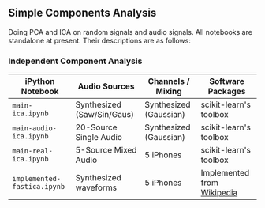 ## Simple Components Analysis

Doing PCA and ICA on random signals and audio signals. All notebooks are standalone at present. Their descriptions are as follows:

### Independent Component Analysis

| iPython Notebook | Audio Sources    | Channels / Mixing | Software Packages |
| ---------------- | ---------------- | ---------------- | ---------------- |
|`main-ica.ipynb`  | Synthesized (Saw/Sin/Gaus) | Synthesized (Gaussian) | scikit-learn's toolbox |
|`main-audio-ica.ipynb`  | 20-Source Single Audio | Synthesized (Gaussian) | scikit-learn's toolbox |
|`main-real-ica.ipynb`  | 5-Source Mixed Audio | 5 iPhones | scikit-learn's toolbox |
|`implemented-fastica.ipynb`  | Synthesized waveforms | 5 iPhones | Implemented from [Wikipedia](https://en.wikipedia.org/wiki/FastICA) |

